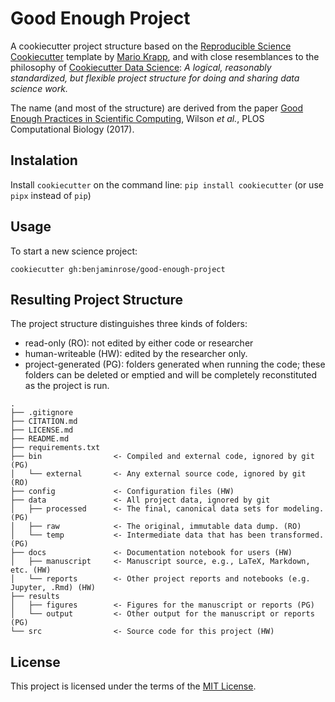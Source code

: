 # Good Enough Project

A cookiecutter project structure based on the [Reproducible Science Cookiecutter](https://github.com/mkrapp/cookiecutter-reproducible-science) template by [Mario Krapp](https://github.com/mkrapp), and with close resemblances to the philosophy of [Cookiecutter Data Science](https://github.com/drivendata/cookiecutter-data-science): *A logical, reasonably standardized, but flexible project structure for doing and sharing data science work.*

The name (and most of the structure) are derived from the paper [Good Enough Practices in Scientific Computing](https://doi.org/10.1371/journal.pcbi.1005510), Wilson _et al._, PLOS Computational Biology (2017).

## Instalation

Install `cookiecutter` on the command line: `pip install cookiecutter` (or use `pipx` instead of `pip`)

## Usage

To start a new science project:

`cookiecutter gh:benjaminrose/good-enough-project`

## Resulting Project Structure

The project structure distinguishes three kinds of folders:
- read-only (RO): not edited by either code or researcher
- human-writeable (HW): edited by the researcher only.
- project-generated (PG): folders generated when running the code; these folders can be deleted or emptied and will be completely reconstituted as the project is run.


```
.
├── .gitignore
├── CITATION.md
├── LICENSE.md
├── README.md
├── requirements.txt
├── bin                <- Compiled and external code, ignored by git (PG)
│   └── external       <- Any external source code, ignored by git (RO)
├── config             <- Configuration files (HW)
├── data               <- All project data, ignored by git
│   ├── processed      <- The final, canonical data sets for modeling. (PG)
│   ├── raw            <- The original, immutable data dump. (RO)
│   └── temp           <- Intermediate data that has been transformed. (PG)
├── docs               <- Documentation notebook for users (HW)
│   ├── manuscript     <- Manuscript source, e.g., LaTeX, Markdown, etc. (HW)
│   └── reports        <- Other project reports and notebooks (e.g. Jupyter, .Rmd) (HW)
├── results
│   ├── figures        <- Figures for the manuscript or reports (PG)
│   └── output         <- Other output for the manuscript or reports (PG)
└── src                <- Source code for this project (HW)

```


## License

This project is licensed under the terms of the [MIT License](/LICENSE.md).
